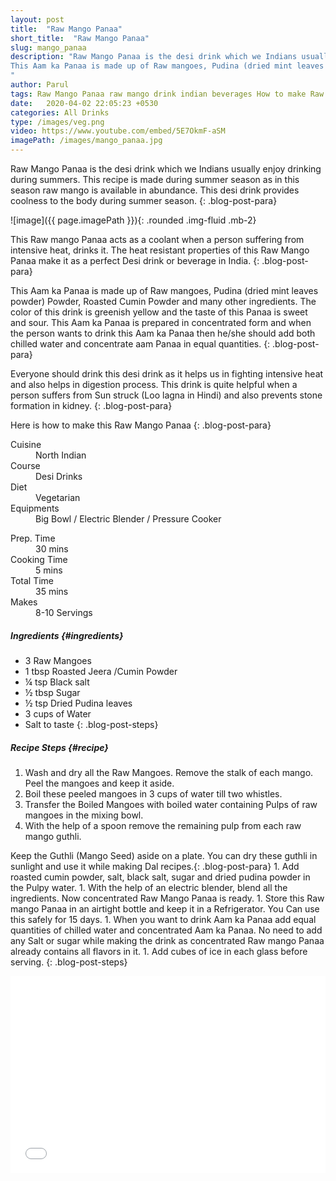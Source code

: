```yaml
---
layout: post
title:  "Raw Mango Panaa"
short_title:  "Raw Mango Panaa"
slug: mango_panaa
description: "Raw Mango Panaa is the desi drink which we Indians usually enjoy drinking during summers. This Raw mango Panaa acts as a coolant when a person suffering from intensive heat, drinks it. The heat resistant properties of this Raw Mango Panaa make it as a perfect Desi drink or beverage in India.
This Aam ka Panaa is made up of Raw mangoes, Pudina (dried mint leaves powder) Powder, Roasted Cumin Powder and many other ingredients.
"
author: Parul
tags: Raw Mango Panaa raw mango drink indian beverages How to make Raw Mango Panna best Desi drinks in summers kaccha aam ka pana recipe heat resistant drink coolant drink healthy drink Raw Mango found in abundance in summers Indianspices infused raw mango panna foodyindianmom
date:   2020-04-02 22:05:23 +0530
categories: All Drinks
type: /images/veg.png
video: https://www.youtube.com/embed/5E7OkmF-aSM
imagePath: /images/mango_panaa.jpg
---
```


Raw Mango Panaa is the desi drink which we Indians usually enjoy drinking during summers. This recipe is made during summer season as in this season raw mango is available in abundance. This desi drink provides coolness to the body during summer season.
{: .blog-post-para}

![image]({{ page.imagePath }}){: .rounded .img-fluid .mb-2}

This Raw mango Panaa acts as a coolant when a person suffering from intensive heat, drinks it. The heat resistant properties of this Raw Mango Panaa make it as a perfect Desi drink or beverage in India.
{: .blog-post-para}

This Aam ka Panaa is made up of Raw mangoes, Pudina (dried mint leaves powder) Powder, Roasted Cumin Powder and many other ingredients. The color of this drink is greenish yellow and the taste of this Panaa is sweet and sour. This Aam ka Panaa is prepared in concentrated form and when the person wants to drink this Aam ka Panaa then he/she should add both chilled water and concentrate aam Panaa in equal quantities.
{: .blog-post-para}

Everyone should drink this desi drink as it helps us in fighting intensive heat and also helps in digestion process. This drink is quite helpful when a person suffers from Sun struck (Loo lagna in Hindi) and also prevents stone formation in kidney.
{: .blog-post-para}

Here is how to make this Raw Mango Panaa
{: .blog-post-para}

<div class="row">
    <div class="col-md-6">
        <dl class="row">
            <dt class="col-sm-4">Cuisine</dt><dd class="col-sm-7">North Indian</dd>
            <dt class="col-sm-4">Course</dt><dd class="col-sm-7">Desi Drinks</dd>
            <dt class="col-sm-4">Diet</dt><dd class="col-sm-7">Vegetarian</dd>
            <dt class="col-sm-4">Equipments</dt><dd class="col-sm-7">Big Bowl / Electric Blender / Pressure Cooker</dd>
        </dl>
    </div>
    <div class="col-md-6">
        <dl class="row">
            <dt class="col-sm-5">Prep. Time</dt><dd class="col-sm-7">30 mins</dd>
            <dt class="col-sm-5">Cooking Time</dt><dd class="col-sm-7">5 mins</dd>
            <dt class="col-sm-5">Total Time</dt><dd class="col-sm-7">35 mins</dd>
            <dt class="col-sm-5">Makes</dt><dd class="col-sm-7">8-10 Servings</dd>
        </dl>
    </div>
</div>

##### **Ingredients** {#ingredients}
- 3 Raw Mangoes
- 1 tbsp Roasted Jeera /Cumin Powder
- ¼ tsp Black salt
- ½ tbsp Sugar
- ½ tsp Dried Pudina leaves
- 3 cups of Water
- Salt to taste
{: .blog-post-steps}

##### **Recipe Steps** {#recipe}
1. Wash and dry all the Raw Mangoes. Remove the stalk of each mango. Peel the mangoes and keep it aside.
1. Boil these peeled mangoes in 3 cups of water till two whistles.
1. Transfer the Boiled Mangoes with boiled water containing Pulps of raw mangoes in the mixing bowl.
1. With the help of a spoon remove the remaining pulp from each raw mango guthli.
<p><i class="fas fa-lightbulb"></i> Keep the Guthli (Mango Seed) aside on a plate. You can dry these guthli in sunlight and use it while making Dal recipes.{: .blog-post-para}
1. Add roasted cumin powder, salt, black salt, sugar and dried pudina powder in the Pulpy water.
1. With the help of an electric blender, blend all the ingredients. Now concentrated Raw Mango Panaa is ready.
1. Store this Raw mango Panaa in an airtight  bottle and keep it in a  Refrigerator. You Can use this safely for 15 days.
1. When you want to drink Aam ka Panaa add equal quantities of chilled water and concentrated Aam ka Panaa. No need to add any Salt or sugar while making the drink as concentrated Raw mango Panaa already  contains all flavors in it.
1. Add cubes of ice in each glass before serving.
{: .blog-post-steps}

<div class="row" id="video">
    <div class="col-md-12">
        <div class="embed-responsive embed-responsive-16by9">
            <iframe width="100%" height="315" src="{{page.video}}" frameborder="0" allow="accelerometer; autoplay; encrypted-media; gyroscope; picture-in-picture" allowfullscreen></iframe>
        </div>
    </div>
</div>
<br>
